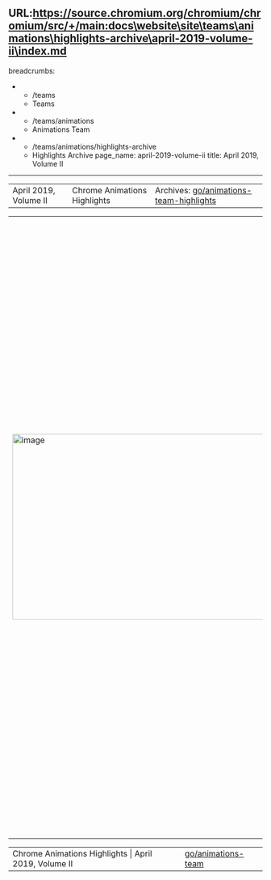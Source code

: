 URL:https://source.chromium.org/chromium/chromium/src/+/main:docs\website\site\teams\animations\highlights-archive\april-2019-volume-ii\index.md
---
breadcrumbs:
- - /teams
  - Teams
- - /teams/animations
  - Animations Team
- - /teams/animations/highlights-archive
  - Highlights Archive
page_name: april-2019-volume-ii
title: April 2019, Volume II
---

<table>
<tr>

<td>April 2019, Volume II</td>

<td>Chrome Animations Highlights</td>

<td>Archives: <a href="http://go/animations-team-highlights">go/animations-team-highlights</a></td>

</tr>
</table>

<table>
<tr>

<td><img alt="image" src="https://lh3.googleusercontent.com/ijzv1FoeaoQqmakoVD-22LcixO6d-o_mKKFTGwYa3JKIFBecPJtDZjHLnSTEBFBCVdcQxHg2PUAToBolahoOUz0-DmLVOi1rZjT_mksxuZA20sPrkULJVO7H3SeYSyRxA_4uIt2x" height=367 width=596></td>

<td>One DIV, "7 lines" of script. Done! (Animation from LottieFiles: <a href="https://lottiefiles.com/433-checked-done">https://lottiefiles.com/433-checked-done</a>)</td>

<td>Lottie in a PaintWorklet</td>

<td><a href="https://airbnb.design/lottie/">Lottie</a> is a popular framework from AirBnB that renders After Effects animations, allowing designers to create rich complex animations. Its <a href="https://github.com/airbnb/lottie-web">web implementation</a>, however, is not very performant. This sprint, Rob Flack (flackr@) prototyped a port of the Lottie renderer to a PaintWorklet - driven by a standard Web Animation for input progress. Not only does this bring richer devtools integration, but with the ongoing <a href="https://docs.google.com/document/d/1USTH2Vd4D2tALsvZvy4B2aWotKWjkCYP5m0g7b90RAU/edit?ts=5bb772e1#heading=h.2zu1g67jbavu">Off-Thread PaintWorklet</a> effort we will soon be able to render Lottie animations performance-isolated from the main thread!</td>

<td><table></td>
<td><tr></td>

<td><td><img alt="image" src="https://lh4.googleusercontent.com/U9zrtaB0y4-AB2jh3ZIpZBM4h6Syh5L4ZqasUgSLmdez7iBL0r4TkUvBJczJGh7usdsZaoxdrPtLE2jMuYDa-c103TacHIZ2ghex6xyAaF9dhkTCX8dIsjTQu2iYdtcc1wD6Uivp" height=128 width=283></td></td>

<td><td>Viz Hit-Testing - Linux Performance</td></td>

<td><td>Xianda (sunxd@) sadly left the team this sprint, but not before he followed through on</td></td>
<td><td>his promise to bring the fast-path rate on Linux up to the same standard as other platforms.</td></td>
<td><td>The goal was to have 80% of hittests use the</td></td>
<td><td>fast path - Xianda overdelivered as usual with a fantastic 93% fast-path rate!</td></td>

<td><td><img alt="image" src="https://lh5.googleusercontent.com/DYE-WxgyKi-r-aZ-7PNd8z9cWxufESkHmzVcqugM-wHBKU5pUjXqz2aT4v7XHQaDWXiRa6ZK0eqJKsQXkhskzkksQGQZ-yR_mmVnVFHU2IjEGiAqt-N9TrVpcL-8sZWFtxjmneD6" height=128 width=283></td></td>

<td><td>Stateful Animation Worklet</td></td>

<td><td><a href="https://drafts.css-houdini.org/css-animationworklet-1/#stateful-animator-desc">Stateful Animators</a> enable developers to keep local state in their Animation Worklet to perform richer effects (e.g. velocity based animations). Yi (yigu@) has lead the spec work on these, and this sprint he landed the corresponding code.</td></td>

<td></tr></td>
<td><tr></td>

<td><td>BlinkOn has come - and gone!</td></td>

<td><td>Two thirds of the Animations team decamped to Toronto for BlinkOn, spending two days listening to (and giving) talks, syncing with colleagues from around the world, and getting to know some of our new collaborators from Microsoft. Both Stephen's <a href="https://docs.google.com/presentation/u/1/d/1WrzDN_PiKBfOVUrrbOV8gHQO-ODN0gdCpWE4xMYv29c/edit?usp=drive_web&ouid=105513761242358226829">Off Main Thread CSS Paint</a> and Majid's <a href="https://docs.google.com/presentation/d/1BCEbLCg-o_Ko65byel5QGnO7Cwf5aPZPjqnnMNbbA5E/edit">Event Delegation to Worker and Worklets</a> talks were well attended and well received.</td></td>

<td><td>Web Animations - Moar Interop</td></td>

<td><td>Kevin (kevers@) has been hard at work fixing bugs in our Web Animations implementation - over 50% of the <a href="https://crbug.com/772407">known WPT failures</a> are now fixed! This sprint has seen a focus on timing issues, with plenty of nasty floating-point boundary case bugs to squish!</td></td>

<td></tr></td>
<td></table></td>

<td><img alt="image" src="https://lh3.googleusercontent.com/5vUZFWkmaAi__ErtI9EwMBbnBx7aRTDa74k33Ya0BQ6hLcTQU5TGX4nB6OzlJWXcdY17QGEiZi8ADo5xXF5o0EtnCxx_Naw9Fj0dGMIT8GUvCwoM3G7DLMpvzOA_7XuBnYX_NgJz" height=286 width=353></td>

<td>Scroll Snap - supporting AMP</td>

<td>AMP team are excited to use scroll snap for their image carousel, but need paginated behavior. We previously implemented the <a href="https://developer.mozilla.org/en-US/docs/Web/CSS/scroll-snap-stop">scroll-snap-stop</a> feature to enable this. This sprint they <a href="https://crbug.com/823998#c15">reported a bug</a> where they were able to 'break' the snapping and cause their content to go flying! Majid leapt into action: <a href="https://drive.google.com/file/d/1Jlb1IlQ66-JbCi1lBn-L0zhDBoiZF_Qb/view">reproducing</a>, diagnosing, and <a href="https://chromium-review.googlesource.com/c/chromium/src/+/1572286">fixing</a> the bug. This should clear the way for AMP to roll out scroll snap, and we are excitedly <a href="https://www.chromestatus.com/metrics/css/timeline/popularity/499">watching our metrics</a>.</td>

</tr>
</table>

<table>
<tr>

<td>Chrome Animations Highlights | April 2019, Volume II</td>

<td><a href="http://go/animations-team">go/animations-team</a></td>

</tr>
</table>
